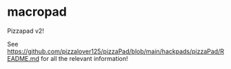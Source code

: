 # macropad
Pizzapad v2!

See https://github.com/pizzalover125/pizzaPad/blob/main/hackpads/pizzaPad/README.md for all the relevant information!
